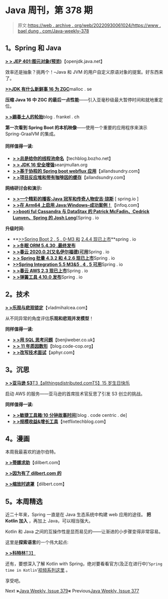 # Java 周刊，第 378 期

> 原文:[https://web . archive . org/web/20220930061024/https://www . bael dung . com/Java-weekly-378](https://web.archive.org/web/20220930061024/https://www.baeldung.com/java-weekly-378)

## **1。Spring 和 Java**

[**> > JEP 401:图元对象(预览)**](https://web.archive.org/web/20221129002153/https://openjdk.java.net/jeps/401)【openjdk.java.net】

效率还是抽象？挑两个！–Java 和 JVM 的用户自定义原语对象的提案。好东西来了。

[**>>JDK 有什么新鲜事 16 为 ZGC**](https://web.archive.org/web/20221129002153/https://malloc.se/blog/zgc-jdk16)malloc . se

**压缩 Java 16 中 ZGC 的最后一点性能**——引入亚毫秒级最大暂停时间和就地重定位。

[**> >踢春土人的轮胎**](https://web.archive.org/web/20221129002153/https://blog.frankel.ch/kick-spring-native-tires/)blog . frankel . ch

**第一次看到 Spring Boot 的本机映像**——使用一个重要的应用程序来演示 Spring-GraalVM 的集成。

#### **同样值得一读:**

*   [**> >总是给你的线程池命名**](https://web.archive.org/web/20221129002153/https://techblog.bozho.net/always-name-your-thread-pools/)【techblog.bozho.net】
*   [**> > JDK 16 安全增强**](https://web.archive.org/web/20221129002153/https://seanjmullan.org/blog/2021/03/18/jdk16)seanjmullan.org
*   [**> >基于协程的 Spring boot webflux 应用**](https://web.archive.org/web/20221129002153/http://www.java-allandsundry.com/2021/03/coroutine-based-spring-boot-webflux.html)【allandsundry.com】
*   [**> >项目反应堆和带有咖啡因的缓存**](https://web.archive.org/web/20221129002153/http://www.java-allandsundry.com/2021/03/project-reactor-and-caching-with.html)【allandsundry.com】

**网络研讨会和演示:**

*   [**> >一个精彩的播客:Java 冠军和传奇人物安吉·琼斯**](https://web.archive.org/web/20221129002153/https://spring.io/blog/2021/03/18/a-bootiful-podcast-fellow-java-champion-and-legend-angie-jones) [ spring.io ]
*   [**> >在 Arm64 上启用 Java:Windows–成功案例！**](https://web.archive.org/web/20221129002153/https://www.infoq.com/presentations/java-windows-arm/)【infoq.com】
*   [**>>booti ful Cassandra 与 DataStax 的 Patrick McFadin、Cedrick Lunven、Spring 的 Josh Long**](https://web.archive.org/web/20221129002153/https://spring.io/blog/2021/03/22/bootiful-cassandra-with-datastax-s-patrick-mcfadin-cedrick-lunven-and-spring-s-josh-long)[Spring . io

**升级时间:**

*   **[>>Spring Boot 2 . 5 . 0-M3 和](https://web.archive.org/web/20221129002153/https://spring.io/blog/2021/03/19/spring-boot-2-5-0-m3-available-now) [2.4.4 现已上市](https://web.archive.org/web/20221129002153/https://spring.io/blog/2021/03/18/spring-boot-2-4-4-available-now)**spring . io
*   [**> >冬眠 ORM 5.4.30 .最终发布**](https://web.archive.org/web/20221129002153/https://in.relation.to/2021/03/19/hibernate-orm-5430-final-release/)
*   [**> >春云 2020.0.2(又名伊尔福德)可用**](https://web.archive.org/web/20221129002153/https://spring.io/blog/2021/03/18/spring-cloud-2020-0-2-aka-ilford-is-available)Spring . io
*   [**> > Spring 批量 4.3.2 和 4.2.6 现已上市**](https://web.archive.org/web/20221129002153/https://spring.io/blog/2021/03/18/spring-batch-4-3-2-and-4-2-6-available-now)Spring . io
*   [**>>Spring Integration 5.5 M3&5 . 4 . 5 可用**](https://web.archive.org/web/20221129002153/https://spring.io/blog/2021/03/18/spring-integration-5-5-m3-5-4-5-available)Spring . io
*   [**> >春云 AWS 2.3 现已上市**](https://web.archive.org/web/20221129002153/https://spring.io/blog/2021/03/17/spring-cloud-aws-2-3-is-now-available)Spring . io
*   [**> >弹簧工具 4.10.0 发布**](https://web.archive.org/web/20221129002153/https://spring.io/blog/2021/03/17/spring-tools-4-10-0-released)Spring . io

## **2。技术**

[**> >乐观与悲观锁定**](https://web.archive.org/web/20221129002153/https://vladmihalcea.com/optimistic-vs-pessimistic-locking/)【vladmihalcea.com】

从不同异常的角度评估**乐观和悲观并发模型**！

**同样值得一读:**

*   [**> >用 SQL 思考问题**](https://web.archive.org/web/20221129002153/https://benjiweber.co.uk/blog/2021/03/21/thinking-in-questions-with-sql/)【benjiweber.co.uk】
*   [**> > 11 年质因数形**](https://web.archive.org/web/20221129002153/http://blog.code-cop.org/2021/03/11-years-prime-factors-kata.html)【blog.code-cop.org】
*   [**> >改写技术面试**](https://web.archive.org/web/20221129002153/https://aphyr.com/posts/353-rewriting-the-technical-interview)【aphyr.com】

## **3。沉思**

[**> >亚马逊 S3**T3【allthingsdistributed.comT5】15 岁生日快乐](https://web.archive.org/web/20221129002153/https://www.allthingsdistributed.com/2021/03/happy-15th-birthday-amazon-s3.html)

启动 AWS 的服务——亚马逊的首席技术官反思了引发 S3 创立的挑战。

**同样值得一读:**

*   [**> >敏捷工具箱:10 分钟故事时间**](https://web.archive.org/web/20221129002153/https://blog.codecentric.de/en/2021/03/10-minute-story-time/)[blog . code centric . de]
*   [**> >规模收益&增长工具**](https://web.archive.org/web/20221129002153/https://netflixtechblog.com/scaling-revenue-growth-tooling-87ff969d4241)【netflixtechblog.com】

## **4。漫画**

本周我最喜欢的迪尔伯特。

[**> >蒂娜求助**](https://web.archive.org/web/20221129002153/https://dilbert.com/strip/2021-03-21)【dilbert.com】

[**> >因为有了 dilbert.com 的**](https://web.archive.org/web/20221129002153/https://dilbert.com/strip/2021-03-20)

[**> >缩放时遮罩**](https://web.archive.org/web/20221129002153/https://dilbert.com/strip/2021-03-19)【dilbert.com】

## **5。本周精选**

近二十年来，Spring 一直是在 Java 生态系统中构建 web 应用的途径。 **把 Kotlin 加入** ，再加上 Java，可以相当强大。

Kotlin 和 Java 之间的互操作性是显而易见的——让渐进的小步骤变得非常容易。

这里是**探索语言**的一个伟大起点:

[**> >科特林**T3】](/web/20221129002153/https://www.baeldung.com/jetbrains-kotlin)

还有，要想深入了解 Kotlin with Spring，绝对要看看官方(及正在进行中)‘`Spring time in Kotlin`‘[视频系列这里](https://web.archive.org/web/20221129002153/https://youtube.com/playlist?list=PLlFc5cFwUnmxOJL0GSSZ1Vot4KL2Vwe7x) 。

享受吧。

Next **»**[Java Weekly, Issue 379](/web/20221129002153/https://www.baeldung.com/java-weekly-379)**«** Previous[Java Weekly, Issue 377](/web/20221129002153/https://www.baeldung.com/java-weekly-377)